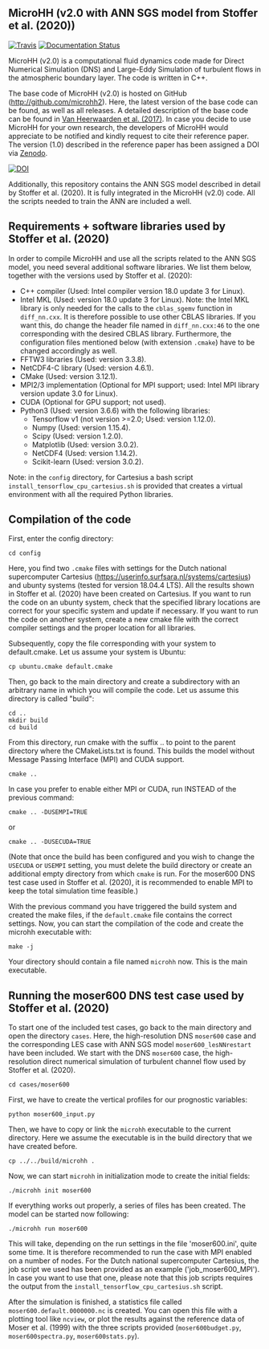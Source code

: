 MicroHH (v2.0 with ANN SGS model from Stoffer et al. (2020))
-------
[![Travis](https://api.travis-ci.org/microhh/microhh.svg?branch=master)](https://travis-ci.org/microhh/microhh) [![Documentation Status](https://readthedocs.org/projects/microhh/badge/?version=latest)](https://microhh.readthedocs.io/en/latest/?badge=latest)

MicroHH (v2.0) is a computational fluid dynamics code made for Direct Numerical Simulation (DNS) and Large-Eddy Simulation of turbulent flows in the atmospheric boundary layer. The code is written in C++.

The base code of MicroHH (v2.0) is hosted on GitHub (http://github.com/microhh2). Here, the latest version of the base code can be found, as well as all releases. A detailed description of the base code can be found in [Van Heerwaarden et al. (2017)](http://www.geosci-model-dev-discuss.net/gmd-2017-41/#discussion). In case you decide to use MicroHH for your own research, the developers of MicroHH would appreciate to be notified and kindly request to cite their reference paper. The version (1.0) described in the reference paper has been assigned a DOI via [Zenodo](https://zenodo.org).

[![DOI](https://zenodo.org/badge/14754940.svg)](https://zenodo.org/badge/latestdoi/14754940)

Additionally, this repository contains the ANN SGS model described in detail by Stoffer et al. (2020). It is fully integrated in the MicroHH (v2.0) code. All the scripts needed to train the ANN are included a well.

Requirements + software libraries used by Stoffer et al. (2020)
------------
In order to compile MicroHH and use all the scripts related to the ANN SGS model, you need several additional software libraries. We list them below, together with the versions used by Stoffer et al. (2020):
* C++ compiler (Used: Intel compiler version 18.0 update 3 for Linux).
* Intel MKL (Used: version 18.0 update 3 for Linux).
    Note: the Intel MKL library is only needed for the calls to the `cblas_sgemv` function in `diff_nn.cxx`. It is therefore possible to use other CBLAS libraries. If you want       this, do change the header file named in `diff_nn.cxx:46` to the one corresponding with the desired CBLAS library. Furthermore, the configuration files mentioned below (with     extension `.cmake`) have to be changed accordingly as well.
* FFTW3 libraries (Used: version 3.3.8).
* NetCDF4-C library (Used: version 4.6.1).
* CMake (Used: version 3.12.1).
* MPI2/3 implementation (Optional for MPI support; used: Intel MPI library version update 3.0 for Linux).
* CUDA (Optional for GPU support; not used).
* Python3 (Used: version 3.6.6) with the following libraries:
    * Tensorflow v1 (not version >=2.0; Used: version 1.12.0).
    * Numpy (Used: version 1.15.4).
    * Scipy (Used: version 1.2.0).
    * Matplotlib (Used: version 3.0.2).
    * NetCDF4 (Used: version 1.14.2).
    * Scikit-learn (Used: version 3.0.2).

Note: in the `config` directory, for Cartesius a bash script `install_tensorflow_cpu_cartesius.sh` is provided that creates a virtual environment with all the required Python libraries.

Compilation of the code
-----------------------
First, enter the config directory: 

    cd config

Here, you find two `.cmake` files with settings for the Dutch national supercomputer Cartesius (https://userinfo.surfsara.nl/systems/cartesius) and ubunty systems (tested for version 18.04.4 LTS). All the results shown in Stoffer et al. (2020) have been created on Cartesius. If you want to run the code on an ubunty system, check that the specified library locations are correct for your specific system and update if necessary. If you want to run the code on another system, create a new cmake file with the correct compiler settings and the proper location for all libraries.

Subsequently, copy the file corresponding with your system to default.cmake. Let us assume your system is Ubuntu:

    cp ubuntu.cmake default.cmake

Then, go back to the main directory and create a subdirectory with an arbitrary name in which you will compile the code. Let us assume this directory is called "build":

    cd ..  
    mkdir build  
    cd build   

From this directory, run cmake with the suffix .. to point to the parent directory where the CMakeLists.txt is found. This builds the model without Message Passing Interface (MPI) and CUDA support.

    cmake ..

In case you prefer to enable either MPI or CUDA, run INSTEAD of the previous command:
    
    cmake .. -DUSEMPI=TRUE

or

    cmake .. -DUSECUDA=TRUE

(Note that once the build has been configured and you wish to change the `USECUDA` or `USEMPI` setting, you must delete the build directory or create an additional empty directory from which `cmake` is run. For the moser600 DNS test case used in Stoffer et al. (2020), it is recommended to enable MPI to keep the total simulation time feasible.)

With the previous command you have triggered the build system and created the make files, if the `default.cmake` file contains the correct settings. Now, you can start the compilation of the code and create the microhh executable with:

    make -j

Your directory should contain a file named `microhh` now. This is the main executable.

Running the moser600 DNS test case used by Stoffer et al. (2020)
-----------------------
To start one of the included test cases, go back to the main directory and  open the directory `cases`. Here, the high-resolution DNS `moser600` case and the corresponding LES case with ANN SGS model `moser600_lesNNrestart` have been included. We start with the DNS `moser600` case, the high-resolution direct numerical simulation of turbulent channel flow used by Stoffer et al. (2020).

    cd cases/moser600

First, we have to create the vertical profiles for our prognostic variables:

    python moser600_input.py

Then, we have to copy or link the `microhh` executable to the current directory. Here we assume the executable is in the build directory that we have created before.

    cp ../../build/microhh .

Now, we can start `microhh` in initialization mode to create the initial fields:

    ./microhh init moser600

If everything works out properly, a series of files has been created. The model can be started now following:

    ./microhh run moser600

This will take, depending on the run settings in the file 'moser600.ini', quite some time. It is therefore recommended to run the case with MPI enabled on a number of nodes. For the Dutch national supercomputer Cartesius, the job script we used has been provided as an example ('job_moser600_MPI'). In case you want to use that one, please note that this job scripts requires the output from the `install_tensorflow_cpu_cartesius.sh` script.

After the simulation is finished, a statistics file called `moser600.default.0000000.nc` is created. You can open this file with a plotting tool like `ncview`, or plot the results against the reference data of Moser et al. (1999) with the three scripts provided (`moser600budget.py`, `moser600spectra.py`, `moser600stats.py`).


